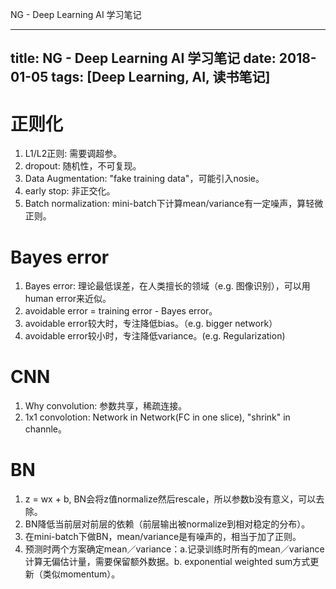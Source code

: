 NG - Deep Learning AI 学习笔记

---
title: NG - Deep Learning AI 学习笔记
date: 2018-01-05
tags: [Deep Learning, AI, 读书笔记]
---

# 正则化
1. L1/L2正则: 需要调超参。
2. dropout: 随机性，不可复现。
3. Data Augmentation: "fake training data"，可能引入nosie。
4. early stop: 非正交化。
5. Batch normalization: mini-batch下计算mean/variance有一定噪声，算轻微正则。

# Bayes error
1. Bayes error: 理论最低误差，在人类擅长的领域（e.g. 图像识别），可以用human error来近似。 
2. avoidable error = training error -  Bayes error。
3. avoidable error较大时，专注降低bias。（e.g. bigger network）
4. avoidable error较小时，专注降低variance。(e.g. Regularization)

# CNN
1. Why convolution: 参数共享，稀疏连接。
2. 1x1 convolotion: Network in Network(FC in one slice), "shrink" in channle。

# BN
1. z = wx + b, BN会将z值normalize然后rescale，所以参数b没有意义，可以去除。
2. BN降低当前层对前层的依赖（前层输出被normalize到相对稳定的分布）。
3. 在mini-batch下做BN，mean/variance是有噪声的，相当于加了正则。
4. 预测时两个方案确定mean／variance：a.记录训练时所有的mean／variance计算无偏估计量，需要保留额外数据。b. exponential weighted sum方式更新（类似momentum）。